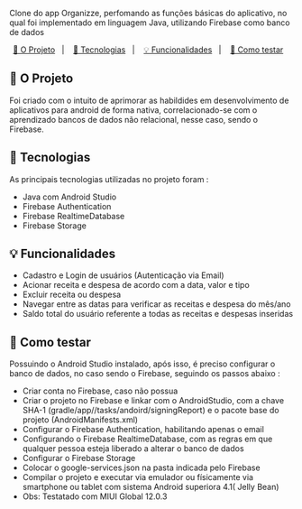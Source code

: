<p>Clone do app Organizze, perfomando as funções básicas do aplicativo, no qual foi implementado em linguagem Java, utilizando Firebase como banco de dados </p>

<p align="center">
  <a href="#-o-projeto">📓 O Projeto</a>&nbsp;&nbsp;&nbsp;|&nbsp;&nbsp;&nbsp;
  <a href="#-tecnologias"> 🔧 Tecnologias</a>&nbsp;&nbsp;&nbsp;|&nbsp;&nbsp;&nbsp;
  <a href="#-funcionalidades">💡 Funcionalidades</a>&nbsp;&nbsp;&nbsp;|&nbsp;&nbsp;&nbsp;
  <a href="#-como-testar">🧪 Como testar</a>&nbsp;&nbsp;&nbsp;
</p>

## 📓 O Projeto 
<p> Foi criado com o intuito de aprimorar as habildides em desenvolvimento de aplicativos para android de forma nativa, correlacionado-se com o aprendizado bancos de dados não relacional, nesse caso, sendo o Firebase. </p>

## 🔧 Tecnologias
<p> As principais tecnologias utilizadas no projeto foram : </p>
  <div>
    <ul>
      <li>Java com Android Studio</li>
      <li>Firebase Authentication</li>
      <li>Firebase RealtimeDatabase</li>
      <li>Firebase Storage</li>        
     </ul>   
 </div>

 ## 💡 Funcionalidades

 <div>
    <ul>
      <li>Cadastro e Login de usuários (Autenticação via Email)</li>
      <li>Acionar receita e despesa de acordo com a data, valor e tipo</li>
      <li>Excluir receita ou despesa</li>
      <li>Navegar entre  as datas para verificar as receitas e despesa do mês/ano</li>    
      <li>Saldo total do usuário referente a todas as receitas e despesas inseridas</li>
     </ul>   
 </div>

 ## 🧪 Como testar

 Possuindo o Android Studio instalado, após isso, é preciso configurar o banco de dados, no caso sendo o Firebase, seguindo os passos abaixo :
  <div>
    <ul>
      <li>Criar conta no Firebase, caso não possua</li>
      <li>Criar o projeto no Firebase e linkar com o AndroidStudio, com a chave SHA-1 (gradle/app//tasks/andoird/signingReport) e o pacote base do projeto (AndroidManifests.xml) </li>
      <li>Configurar o Firebase Authentication, habilitando apenas o email</li>
      <li>Configurando o Firebase RealtimeDatabase, com as regras em que qualquer pessoa esteja liberado a alterar o banco de dados</li>    
      <li>Configurar o Firebase Storage</li>
      <li>Colocar o google-services.json na pasta indicada pelo Firebase</li>
      <li>Compilar o projeto e executar via emulador ou físicamente via smartphone ou tablet com sistema Android superiora 4.1( Jelly Bean)</li>
      <li>Obs: Testatado com MIUI Global 12.0.3</li>
     </ul>   
 </div>

